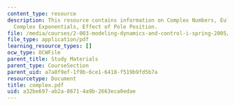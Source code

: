 ```yaml
---
content_type: resource
description: This resource contains information on Complex Numbers, Euler?s Identity,
  Complex Exponentials, Effect of Pole Position.
file: /media/courses/2-003-modeling-dynamics-and-control-i-spring-2005/a32be697ab2a86714a9b2663eca0edae_complex.pdf
file_type: application/pdf
learning_resource_types: []
ocw_type: OCWFile
parent_title: Study Materials
parent_type: CourseSection
parent_uid: a7a8f9ef-1f9b-6ce1-6418-f519b9fd5b7a
resourcetype: Document
title: complex.pdf
uid: a32be697-ab2a-8671-4a9b-2663eca0edae
---
```

